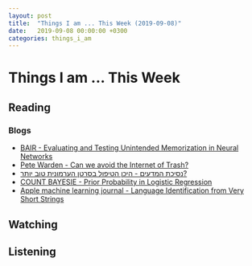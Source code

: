 ```yaml
---
layout: post
title:  "Things I am ... This Week (2019-09-08)"
date:   2019-09-08 00:00:00 +0300
categories: things_i_am
---
```


# Things I am ... This Week  

## Reading  

### Blogs

- [BAIR - Evaluating and Testing Unintended Memorization in Neural Networks][bair1]
- [Pete Warden - Can we avoid the Internet of Trash?][pt1]
- [נסיכת המדעים - היכן הטיפול בסרטן הערמונית טוב יותר?][sp1]
- [COUNT BAYESIE - Prior Probability in Logistic Regression][cb1]
- [Apple machine learning journal  - Language Identification from Very Short Strings][apple1]

## Watching  

## Listening  

[bair1]:https://bair.berkeley.edu/blog/2019/08/13/memorization/
[pt1]:https://petewarden.com/2019/08/19/can-we-avoid-the-internet-of-trash/
[sp1]:http://www.sci-princess.info/archives/3281
[cb1]:https://www.countbayesie.com/blog/2019/8/14/prior-probability-in-logistic-regression
[apple1]:https://machinelearning.apple.com/2019/07/24language-identification-from-very-short-strings.html
